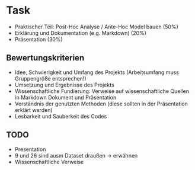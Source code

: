 # Task

- Praktischer Teil: Post-Hoc Analyse / Ante-Hoc Model bauen (50%)
- Erklärung und Dokumentation (e.g. Markdown) (20%)
- Präsentation (30%)

## Bewertungskriterien

- Idee, Schwierigkeit und Umfang des Projekts (Arbeitsumfang muss Gruppengröße entsprechen!)
- Umsetzung und Ergebnisse des Projekts
- Wissenschaftliche Fundierung: Verweise auf wissenschaftliche Quellen in Markdown Dokument und Präsentation
- Verständnis der genutzten Methoden (diese sollten in der Präsentation erklärt werden)
- Lesbarkeit und Sauberkeit des Codes

## TODO

- Presentation
- 9 und 26 sind ausm Dataset draußen -> erwähnen
- Wissenschaftliche Verweise
